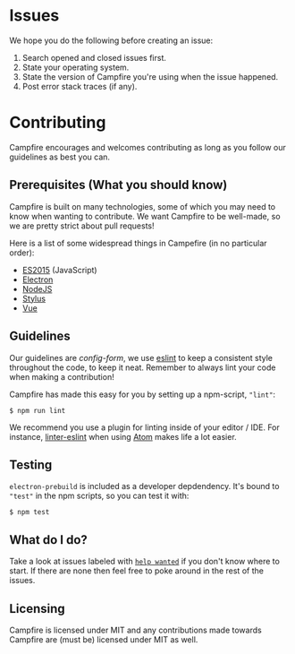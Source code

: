 # Issues
We hope you do the following before creating an issue:
 1. Search opened and closed issues first.
 2. State your operating system.
 3. State the version of Campfire you're using when the issue happened.
 4. Post error stack traces (if any).

# Contributing
Campfire encourages and welcomes contributing as long as you follow our guidelines as best you can.

## Prerequisites (What you should know)
Campfire is built on many technologies, some of which you may need to know when wanting to contribute.  We want Campfire to be well-made, so we are pretty strict about pull requests!

Here is a list of some widespread things in Campefire (in no particular order):
 - [ES2015](https://babeljs.io/docs/learn-es2015/) (JavaScript)
 - [Electron](http://electron.atom.io/)
 - [NodeJS](http://nodejs.org/)
 - [Stylus](http://stylus-lang.com/)
 - [Vue](http://vuejs.org/)

## Guidelines
Our guidelines are _config-form_, we use [eslint](.eslintrc.json) to keep a consistent style throughout the code, to keep it neat.  Remember to always lint your code when making a contribution!

Campfire has made this easy for you by setting up a npm-script, `"lint"`:
```
$ npm run lint
```

We recommend you use a plugin for linting inside of your editor / IDE.  For instance, [linter-eslint](https://atom.io/packages/linter-eslint) when using [Atom](http://atom.io/) makes life a lot easier.

## Testing
`electron-prebuild` is included as a developer depdendency.  It's bound to `"test"` in the npm scripts, so you can test it with:
```
$ npm test
```

## What do I do?
Take a look at issues labeled with [`help wanted`](https://github.com/jamen/campfire/issues?q=is%3Aopen+is%3Aissue+label%3A%22help+wanted%22) if you don't know where to start.  If there are none then feel free to poke around in the rest of the issues.

## Licensing
Campfire is licensed under MIT and any contributions made towards Campfire are (must be) licensed under MIT as well.
